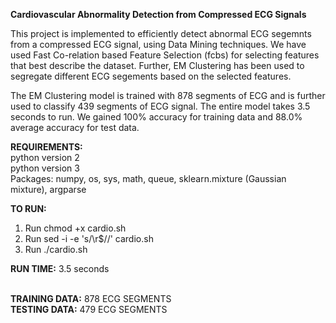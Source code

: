 <b>Cardiovascular Abnormality Detection from Compressed ECG Signals</b><br>

This project is implemented to efficiently detect abnormal ECG segemnts from a compressed ECG signal, using Data Mining techniques. We have used Fast Co-relation based Feature Selection (fcbs) for selecting features that best describe the dataset. Further, EM Clustering has been used to segregate different ECG segements based on the selected features. 

The EM Clustering model is trained with 878 segments of ECG and is further used to classify 439 segments of ECG signal. The entire model takes 3.5 seconds to run. 
We gained 100% accuracy for training data and 88.0% average accuracy for test data.


<b>REQUIREMENTS:</b><br>
python version 2 <br>
python version 3 <br>
Packages: numpy, os, sys, math, queue, sklearn.mixture (Gaussian mixture), argparse  <br>

<b>TO RUN:</b>
1. Run chmod +x cardio.sh
2. Run sed -i -e 's/\r$//' cardio.sh
3. Run ./cardio.sh<br>

<b>RUN TIME:</b> 3.5 seconds<br><br>

<b>TRAINING DATA:</b> 878 ECG SEGMENTS <br>
<b>TESTING DATA:</b> 479 ECG SEGMENTS<br>
